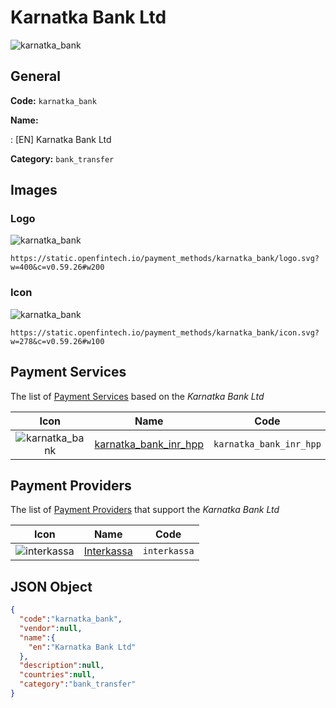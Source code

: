 
# Karnatka Bank Ltd 
![karnatka_bank](https://static.openfintech.io/payment_methods/karnatka_bank/logo.svg?w=400&c=v0.59.26#w200)  

## General 
**Code:** `karnatka_bank` 
 
**Name:** 
 
:	[EN] Karnatka Bank Ltd 
 
**Category:** `bank_transfer` 
 

## Images 

### Logo 
![karnatka_bank](https://static.openfintech.io/payment_methods/karnatka_bank/logo.svg?w=400&c=v0.59.26#w200)  

```
https://static.openfintech.io/payment_methods/karnatka_bank/logo.svg?w=400&c=v0.59.26#w200
```  

### Icon 
![karnatka_bank](https://static.openfintech.io/payment_methods/karnatka_bank/icon.svg?w=278&c=v0.59.26#w100)  

```
https://static.openfintech.io/payment_methods/karnatka_bank/icon.svg?w=278&c=v0.59.26#w100
```  

## Payment Services 
 
The list of [Payment Services](/payment-services/) based on the _Karnatka Bank Ltd_ 

|Icon|Name|Code| 
|:---:|:---:|:---:| 
|![karnatka_bank](https://static.openfintech.io/payment_methods/karnatka_bank/icon.svg?w=278&c=v0.59.26#w100) |[karnatka_bank_inr_hpp](/payment-services/karnatka_bank_inr_hpp/)|`karnatka_bank_inr_hpp`| 
 

## Payment Providers 
 
The list of [Payment Providers](/payment-providers/) that support the _Karnatka Bank Ltd_ 

|Icon|Name|Code| 
|:---:|:---:|:---:| 
|![interkassa](https://static.openfintech.io/payment_providers/interkassa/icon.svg?w=278&c=v0.59.26#w100) |[Interkassa](/payment-providers/interkassa/)|`interkassa`| 
 

## JSON Object 

```json
{
  "code":"karnatka_bank",
  "vendor":null,
  "name":{
    "en":"Karnatka Bank Ltd"
  },
  "description":null,
  "countries":null,
  "category":"bank_transfer"
}
```  
